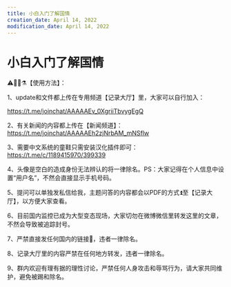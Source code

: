```yaml
---
title: 小白入门了解国情
creation_date: April 14, 2022
modification_date: April 14, 2022
---
```



# 小白入门了解国情

⚠️🔮💡⚗️【使用方法】：

1、update和文件都上传在专用频道【记录大厅】里，大家可以自行加入：

https://t.me/joinchat/AAAAAEv_0XgriiTbvygEgQ

2、有关新闻的内容都上传在【新闻频道】：https://t.me/joinchat/AAAAAEh2zjNrbAM_mNSflw

3、需要中文系统的童鞋只需安装汉化插件即可：https://t.me/c/1189415970/399339

4、头像是空白的造成身份无法辨认的将一律除名。PS：大家记得在个人信息中设置“用户名”，不然会直接显示手机号码。

5、提问可以单独发私信给我，主题问答的内容都会以PDF的方式⏫至【记录大厅】，以方便大家查看。

6、目前国内监控已成为大型变态现场，大家切勿在微博微信里转发这里的文章，不然会导致被追踪封号。

7、严禁直接发任何国内的链接🔗，违者一律除名。

8、记录大厅里的内容严禁在任何地方转发，违者一律除名。

9、群内欢迎有理有据的理性讨论，严禁任何人身攻击和辱骂行为，请大家共同维护，避免被踢和除名。

